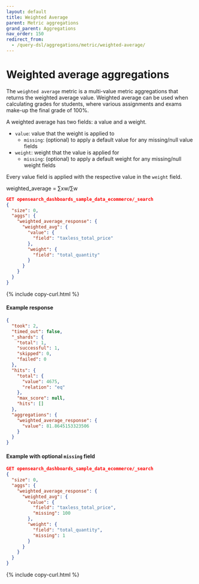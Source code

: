 ```yaml
---
layout: default
title: Weighted Average
parent: Metric aggregations
grand_parent: Aggregations
nav_order: 150
redirect_from:
  - /query-dsl/aggregations/metric/weighted-average/
---
```


# Weighted average aggregations

The `weighted average` metric is a multi-value metric aggregations that returns the weighted average value. Weighted average can be used when calculating grades for students, where various assignments and exams make-up the final grade of 100%. 

A weighted average has two fields: a value and a weight.

* `value`: value that the weight is applied to
  * `missing`: (optional) to apply a default value for any missing/null value fields
* `weight`: weight that the value is applied for
  * `missing`: (optional) to apply a default weight for any missing/null weight fields

Every value field is applied with the respective value in the `weight` field.

weighted_average = &sum;xw/&sum;w

```json
GET opensearch_dashboards_sample_data_ecommerce/_search
{
  "size": 0,
  "aggs": {
    "weighted_average_response": {
      "weighted_avg": {
        "value": {
          "field": "taxless_total_price"
        },
        "weight": {
          "field": "total_quantity"
        }
      }
    }
  }
}
```
{% include copy-curl.html %}

#### Example response

```json
{
  "took": 2,
  "timed_out": false,
  "_shards": {
    "total": 1,
    "successful": 1,
    "skipped": 0,
    "failed": 0
  },
  "hits": {
    "total": {
      "value": 4675,
      "relation": "eq"
    },
    "max_score": null,
    "hits": []
  },
  "aggregations": {
    "weighted_average_response": {
      "value": 81.8645153323506
    }
  }
}
```

#### Example with optional `missing` field

```json
GET opensearch_dashboards_sample_data_ecommerce/_search
{
  "size": 0,
  "aggs": {
    "weighted_average_response": {
      "weighted_avg": {
        "value": {
          "field": "taxless_total_price",
          "missing": 100
        },
        "weight": {
          "field": "total_quantity",
          "missing": 1
        }
      }
    }
  }
}
```
{% include copy-curl.html %}
